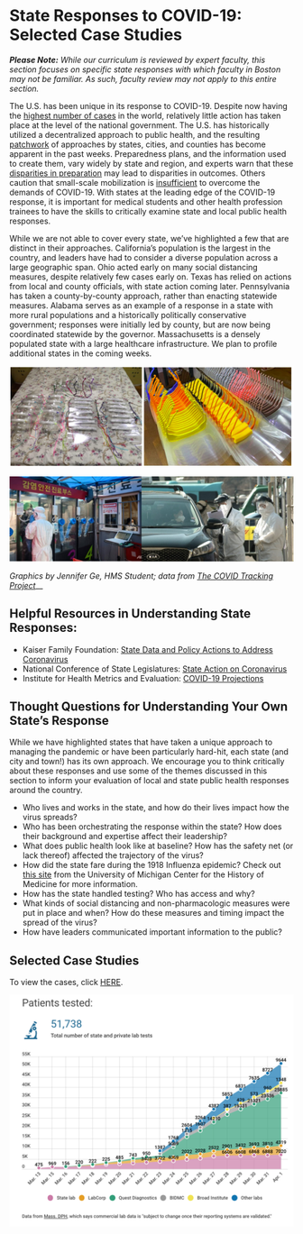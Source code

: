 # State Responses to COVID-19: Selected Case Studies

_**Please Note:** While our curriculum is reviewed by expert faculty, this section focuses on specific state responses with which faculty in Boston may not be familiar. As such, faculty review may not apply to this entire section._

The U.S. has been unique in its response to COVID-19. Despite now having the [highest number of cases](https://www.sciencemag.org/news/2020/04/united-states-leads-coronavirus-cases-not-pandemic-response#) in the world, relatively little action has taken place at the level of the national government. The U.S. has historically utilized a decentralized approach to public health, and the resulting [patchwork](https://www.nytimes.com/2020/03/15/us/united-states-coronavirus-response.html) of approaches by states, cities, and counties has become apparent in the past weeks. Preparedness plans, and the information used to create them, vary widely by state and region, and experts warn that these [disparities in preparation](https://khn.org/news/during-a-pandemic-states-patchwork-of-crisis-plans-could-mean-uneven-care/) may lead to disparities in outcomes. Others caution that small-scale mobilization is [insufficient](https://www.nejm.org/doi/full/10.1056/NEJMp2006740) to overcome the demands of COVID-19. With states at the leading edge of the COVID-19 response, it is important for medical students and other health profession trainees to have the skills to critically examine state and local public health responses.

While we are not able to cover every state, we’ve highlighted a few that are distinct in their approaches. California’s population is the largest in the country, and leaders have had to consider a diverse population across a large geographic span. Ohio acted early on many social distancing measures, despite relatively few cases early on. Texas has relied on actions from local and county officials, with state action coming later. Pennsylvania has taken a county-by-county approach, rather than enacting statewide measures. Alabama serves as an example of a response in a state with more rural populations and a historically politically conservative government; responses were initially led by county, but are now being coordinated statewide by the governor. Massachusetts is a densely populated state with a large healthcare infrastructure. We plan to profile additional states in the coming weeks.

![COVID-19 Cases, selected states, as of April 24, 2020](../.gitbook/assets/image.png)

![COVID-19 Deaths, selected states, as of April 24, 2020](../.gitbook/assets/image%20%286%29.png)

_Graphics by Jennifer Ge, HMS Student; data from_ [_The COVID Tracking Project_](https://covidtracking.com/)\_\_

## Helpful Resources in Understanding State Responses:

* Kaiser Family Foundation: [State Data and Policy Actions to Address Coronavirus](https://www.kff.org/health-costs/issue-brief/state-data-and-policy-actions-to-address-coronavirus/)
* National Conference of State Legislatures: [State Action on Coronavirus](https://www.ncsl.org/research/health/state-action-on-coronavirus-covid-19.aspx)
* Institute for Health Metrics and Evaluation: [COVID-19 Projections](https://covid19.healthdata.org/united-states-of-america)

## Thought Questions for Understanding Your Own State’s Response

While we have highlighted states that have taken a unique approach to managing the pandemic or have been particularly hard-hit, each state \(and city and town!\) has its own approach. We encourage you to think critically about these responses and use some of the themes discussed in this section to inform your evaluation of local and state public health responses around the country.

* Who lives and works in the state, and how do their lives impact how the virus spreads?
* Who has been orchestrating the response within the state? How does their background and expertise affect their leadership?
* What does public health look like at baseline? How has the safety net \(or lack thereof\) affected the trajectory of the virus?
* How did the state fare during the 1918 Influenza epidemic? Check out [this site](https://www.influenzaarchive.org/index.html) from the University of Michigan Center for the History of Medicine for more information.
* How has the state handled testing? Who has access and why?
* What kinds of social distancing and non-pharmacologic measures were put in place and when? How do these measures and timing impact the spread of the virus?
* How have leaders communicated important information to the public?

## Selected Case Studies

To view the cases, click [HERE](https://docs.google.com/document/d/17dUmXrdfCQtDYfNH4aQfX4pdY9mEpOqqBFeB1KLcC5M/edit?usp=sharing).

![States with a case study are highlighted in orange.](../.gitbook/assets/image%20%285%29.png)

